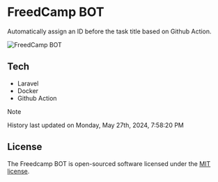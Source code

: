 # FreedCamp BOT

Automatically assign an ID before the task title based on Github Action.

![FreedCamp BOT](https://repository-images.githubusercontent.com/737932867/7d34798b-2680-471c-b089-a78a718d3d6a)

## Tech

- Laravel
- Docker
- Github Action

> [!NOTE]  
> History last updated on Monday, May 27th, 2024, 7:58:20 PM

## License

The Freedcamp BOT is open-sourced software licensed under the [MIT license](https://opensource.org/licenses/MIT).
